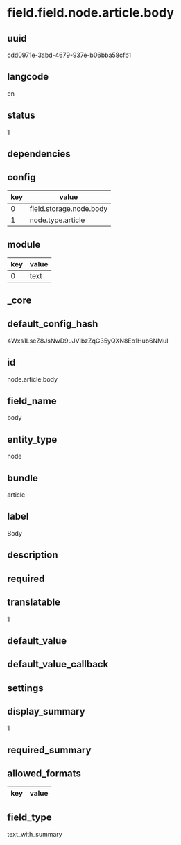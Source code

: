 # field.field.node.article.body

## uuid
cdd0971e-3abd-4679-937e-b06bba58cfb1

## langcode
en

## status
1

## dependencies

## config
|key|value|
|-|-|
|0|field.storage.node.body|
|1|node.type.article|


## module
|key|value|
|-|-|
|0|text|


## _core

## default_config_hash
4Wxs1LseZ8JsNwD9uJVIbzZqG35yQXN8Eo1Hub6NMuI

## id
node.article.body

## field_name
body

## entity_type
node

## bundle
article

## label
Body

## description


## required


## translatable
1

## default_value


## default_value_callback


## settings

## display_summary
1

## required_summary


## allowed_formats
|key|value|
|-|-|


## field_type
text_with_summary
